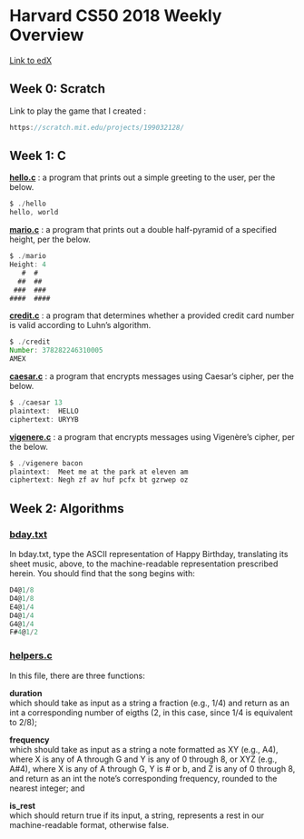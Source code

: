 # Harvard CS50 2018 Weekly Overview 

[Link to edX](https://courses.edx.org/courses/course-v1:HarvardX+CS50+X/course/)

## Week 0: Scratch
Link to play the game that I created : 
```javascript
https://scratch.mit.edu/projects/199032128/
```

## Week 1: C
[**hello.c**](https://github.com/jpacsai/HarvardX_CS50x/blob/master/Week%201/hello.c) : a program that prints out a simple greeting to the user, per the below.
```javascript
$ ./hello
hello, world
```

[**mario.c**](https://github.com/jpacsai/HarvardX_CS50x/blob/master/Week%201/mario.c) : a program that prints out a double half-pyramid of a specified height, per the below.
```javascript
$ ./mario
Height: 4
   #  #
  ##  ##
 ###  ###
####  ####
```
[**credit.c**](https://github.com/jpacsai/HarvardX_CS50x/blob/master/Week%201/credit.c) : a program that determines whether a provided credit card number is valid according to Luhn’s algorithm.
```javascript
$ ./credit
Number: 378282246310005
AMEX
```

[**caesar.c**](https://github.com/jpacsai/HarvardX_CS50x/blob/master/Week%201/caesar.c) : a program that encrypts messages using Caesar’s cipher, per the below.
```javascript
$ ./caesar 13
plaintext:  HELLO
ciphertext: URYYB
```
[**vigenere.c**](https://github.com/jpacsai/HarvardX_CS50x/blob/master/Week%201/vigenere.c) : a program that encrypts messages using Vigenère’s cipher, per the below.
```javascript
$ ./vigenere bacon
plaintext:  Meet me at the park at eleven am
ciphertext: Negh zf av huf pcfx bt gzrwep oz
```

## Week 2: Algorithms  

### [**bday.txt**](https://github.com/jpacsai/HarvardX_CS50x/blob/master/Week%203/bday.txt)  
In bday.txt, type the ASCII representation of Happy Birthday, translating its sheet music, above, to the machine-readable representation prescribed herein. You should find that the song begins with:

```javascript
D4@1/8
D4@1/8
E4@1/4
D4@1/4
G4@1/4
F#4@1/2
```
### [**helpers.c**](https://github.com/jpacsai/HarvardX_CS50x/blob/master/Week%203/helpers.c)  
In this file, there are three functions:

**duration**  
which should take as input as a string a fraction (e.g., 1/4) and return as an int a corresponding number of eigths (2, in this case, since 1/4 is equivalent to 2/8);

**frequency**  
which should take as input as a string a note formatted as
XY (e.g., A4), where X is any of A through G and Y is any of 0 through 8, or
XYZ (e.g., A#4), where X is any of A through G, Y is # or b, and Z is any of 0 through 8,
and return as an int the note’s corresponding frequency, rounded to the nearest integer; and

**is_rest**  
which should return true if its input, a string, represents a rest in our machine-readable format, otherwise false.

